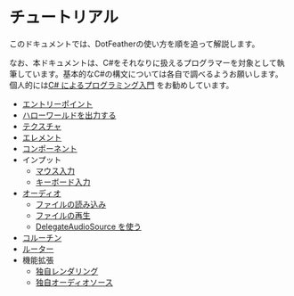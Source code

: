 # チュートリアル

このドキュメントでは、DotFeatherの使い方を順を追って解説します。

なお、本ドキュメントは、C#をそれなりに扱えるプログラマーを対象として執筆しています。基本的なC#の構文については各自で調べるようお願いします。個人的には[C# によるプログラミング入門](https://ufcpp.net/study/csharp/) をお勧めしています。


- [エントリーポイント](entry.md)
- [ハローワールドを出力する](hello.md)
- [テクスチャ](texture.md)
- [エレメント](elements/index.md)
- [コンポーネント](component.md)
- インプット
	- [マウス入力](input/mouse.md)
	- [キーボード入力](input/keyboard.md)
- [オーディオ](audio.md)
	- [ファイルの読み込み](audio/load.md)
	- [ファイルの再生](audio/play.md)
	- [DelegateAudioSource を使う](audio/delegate.md)
- [コルーチン](coroutine.md)
- [ルーター](router.md)
- 機能拡張
	- [独自レンダリング](plugin/render.md)
	- [独自オーディオソース](plugin/audiosource.md)

<!--
- 公式プラグイン (執筆中)
	- DotFeather.UI
	- DotFeather.Management
	- DotFeather.UI.Mvvm
-->
